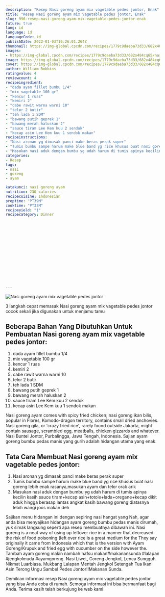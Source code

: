 ```yaml
---
description: "Resep Nasi goreng ayam mix vagetable pedes jontor, Enak"
title: "Resep Nasi goreng ayam mix vagetable pedes jontor, Enak"
slug: 996-resep-nasi-goreng-ayam-mix-vagetable-pedes-jontor-enak
future: true
lang: id
language: id
languageCode: id
publishDate: 2022-01-03T16:26:01.264Z 
thumbnail: https://img-global.cpcdn.com/recipes/1779c9daeba73d33/682x484cq65/nasi-goreng-ayam-mix-vagetable-pedes-jontor-foto-resep-utama.webp
images:
- https://img-global.cpcdn.com/recipes/1779c9daeba73d33/682x484cq65/nasi-goreng-ayam-mix-vagetable-pedes-jontor-foto-resep-utama.webp
image: https://img-global.cpcdn.com/recipes/1779c9daeba73d33/682x484cq65/nasi-goreng-ayam-mix-vagetable-pedes-jontor-foto-resep-utama.webp
cover: https://img-global.cpcdn.com/recipes/1779c9daeba73d33/682x484cq65/nasi-goreng-ayam-mix-vagetable-pedes-jontor-foto-resep-utama.webp
author: William Robbins
ratingvalue: 4
reviewcount: 4
recipeingredient:
- "dada ayam fillet bumbu 1/4"
- "mix vagetable 100 gr"
- "kencur 1 ruas"
- "kemiri 2"
- "cabe rawit warna warni 10"
- "telor 2 butir"
- "teh lada 1 SDM"
- "bawang putih geprek 1"
- "bawang merah haluskan 2"
- "sauce tiram Lee Kem kuu 2 sendok"
- "kecap asin Lee Kem kuu 1 sendok makan"
recipeinstructions:
- "Nasi aronan yg dimasak panci make beras perak super"
- "Tumis bumbu sampe harum make blue band yg rice khusus buat nasi goreng lebih enak rasanya,masukan ayam dan telor orak arik"
- "Masukan nasi aduk dengan bumbu yg udah harum di tumis apinya kecilin kasih sauce tiram+kecap asin+totole+lada+oregane+kecap dikit aduk hingga berasap lantas angkat kasih bawang goreng diatasnya lebih wangi joos makan deh"
categories:
- Resep
tags:
- nasi
- goreng
- ayam

katakunci: nasi goreng ayam 
nutrition: 230 calories
recipecuisine: Indonesian
preptime: "PT39M"
cooktime: "PT33M"
recipeyield: "1"
recipecategory: Dinner


     
    
    
    
    
    
    
    
    
    
    
      
    
---
```



![Nasi goreng ayam mix vagetable pedes jontor](https://img-global.cpcdn.com/recipes/1779c9daeba73d33/682x484cq65/nasi-goreng-ayam-mix-vagetable-pedes-jontor-foto-resep-utama.webp)

3 langkah cepat memasak  Nasi goreng ayam mix vagetable pedes jontor cocok sekali jika digunakan untuk menjamu tamu

<!--inarticleads1-->

## Beberapa Bahan Yang Dibutuhkan Untuk Pembuatan Nasi goreng ayam mix vagetable pedes jontor:

1. dada ayam fillet bumbu 1/4
1. mix vagetable 100 gr
1. kencur 1 ruas
1. kemiri 2
1. cabe rawit warna warni 10
1. telor 2 butir
1. teh lada 1 SDM
1. bawang putih geprek 1
1. bawang merah haluskan 2
1. sauce tiram Lee Kem kuu 2 sendok
1. kecap asin Lee Kem kuu 1 sendok makan

Nasi goreng ayam comes with spicy fried chicken; nasi goreng ikan bilis, popular in Flores, Komodo-dragon territory, contains small dried anchovies. Nasi goreng gila, or &#39;crazy fried rice&#39;, rarely found outside Jakarta, might contain sausage, scrambled egg, meatballs, chicken gizzards and whatever. Nasi Buntel Jontor, Purbalingga, Jawa Tengah, Indonesia. Sajian ayam goreng bumbu pedas manis yang gurih adalah hidangan utama yang enak. 

<!--inarticleads2-->

## Tata Cara Membuat Nasi goreng ayam mix vagetable pedes jontor:

1. Nasi aronan yg dimasak panci make beras perak super
1. Tumis bumbu sampe harum make blue band yg rice khusus buat nasi goreng lebih enak rasanya,masukan ayam dan telor orak arik
1. Masukan nasi aduk dengan bumbu yg udah harum di tumis apinya kecilin kasih sauce tiram+kecap asin+totole+lada+oregane+kecap dikit aduk hingga berasap lantas angkat kasih bawang goreng diatasnya lebih wangi joos makan deh


Sajikan menu hidangan ini dengan sepiring nasi hangat yang Nah, agar anda bisa menyajikan hidangan ayam goreng bumbu pedas manis dirumah, yuk simak langsung seperti apa resep membuatnya dibawah ini. Nasi goreng is a neat way of using up leftover rice in a manner that decreased the risk of food poisoning (left over rice is a great medium for the They say originally it came from Indonesia which that is the version with Ayam Goreng/Krupuk and fried egg with cucumber on the side however the. Tambah ayam goreng makin nambah nafsu makan#makanansunda #lalapan #jengkolmuda #ayamgoreng. Nasi Liwet, Goreng Jengkol, Lenca Sungguh Nikmat Luarbiasa. Mukbang Lalapan Mentah Jengkol Setengah Tua lkan Asin Terong Ungu Sambel Pedes Jontor‼Makanan Sunda. 

Demikian informasi  resep Nasi goreng ayam mix vagetable pedes jontor   yang bisa Anda coba di rumah. Semoga informasi ini bisa bermanfaat bagi Anda. Terima kasih telah berkujung ke web kami
